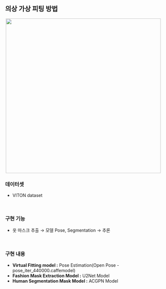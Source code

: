 ## 의상 가상 피팅 방법

<p align="center">
<img src="https://github.com/VIP-Projects/V-Fit/assets/53934639/7c5fbec5-c086-4cfb-9ae9-c4c5b6212d02" style="width:500px"></p>

### 데이터셋
- VITON dataset

<br>

### 구현 기능
- 옷 마스크 추출 → 모델 Pose, Segmentation → 추론

<br>


### 구현 내용
-	<b> Virtual Fitting model :</b> Pose Estimation(Open Pose - pose_iter_440000.caffemodel)
-	<b> Fashion Mask Extraction Model :</b> U2Net Model
-	<b> Human Segmentation Mask Model :</b> ACGPN Model

<br>


